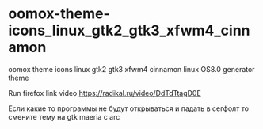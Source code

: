# oomox-theme-icons_linux_gtk2_gtk3_xfwm4_cinnamon
oomox theme icons linux gtk2 gtk3 xfwm4 cinnamon linux OS8.0 generator theme

Run firefox link video https://radikal.ru/video/DdTdTtagD0E

Если какие то программы не будут открываться и падать в сегфолт то смените тему на gtk maeria с arc

